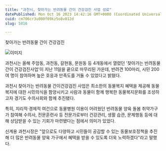 ```yaml
---
title: "과천시, 찾아가는 반려동물 간이 건강검진 사업 성료"
datePublished: Mon Oct 16 2023 14:42:16 GMT+0000 (Coordinated Universal Time)
cuid: cm706cr3u000f09kz5o8v012d
slug: 5816

---
```



찾아가는 반려동물 간이 건강검진

![이미지](https://cdn.hashnode.com/res/hashnode/image/upload/v1739259757174/7b3e8cb5-e66d-407c-a539-231007ad38fa.jpeg)

과천시는 올해 주암동, 과천동, 갈현동, 문원동 등 4개동에서 열렸던 '찾아가는 반려동물 간이 건강검진사업'이 지난 11일을 끝으로 마무리된 가운데, 반려견 100마리, 시민 200여 명이 참여하며 높은 호응과 만족도를 거둘 수 있었다고 밝혔다.

과천시 찾아가는 반려동물 간이건강검진 사업은 최소한의 동물복지 혜택을 제공해 동물복지에 대한 시민의식을 함양시키고 사람과 동물이 함께 행복한 동물복지문화를 조성하고자 경기도 수의사회와 함께 추진됐다.

특히, 지리적·경제적 여건으로 동물병원 이용이 어려웠던 반려동물 양육 돌봄 취약가구가 참여해 수의사, 전문훈련사 등 전문가로부터 건강관리, 생활 습관, 문제행동 등에 대해 상담받을 수 있는 기회가 마련됐다는 점에서 의미가 있었다.

신계용 과천시장은 "앞으로도 다양하고 시민들이 공감할 수 있는 동물보호정책을 추진해 더 많은 반려동물 양육 가구에서 혜택을 받을 수 있도록 더욱 노력하겠다"라고 말했다.